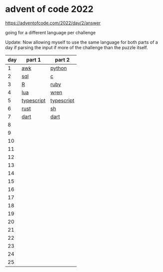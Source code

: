 # advent of code 2022

https://adventofcode.com/2022/day/2/answer

going for a different language per challenge

Update: Now allowing myself to use the same language for both parts of a day if parsing the input if more of the challenge than the puzzle itself.

| day | part 1                   | part 2                   |
| --- | ------------------------ | ------------------------ |
| 1   | [awk](./d1/pt1)          | [python](./d1/pt2)       |
| 2   | [sql](./d2/pt1)          | [c](./d2/pt2)            |
| 3   | [R](./d3/pt1)            | [ruby](./d3/pt2)         |
| 4   | [lua](./d4/pt1)          | [wren](./d4/pt2)         |
| 5   | [typescript]('./d5/pt1') | [typescript]('./d5/pt2') |
| 6   | [rust]('./d6/pt1')       | [sh]('./d6/pt2')         |
| 7   | [dart]('./d7/pt1')       | [dart]('./d7/pt1')       |
| 8   |                          |                          |
| 9   |                          |                          |
| 10  |                          |                          |
| 11  |                          |                          |
| 12  |                          |                          |
| 13  |                          |                          |
| 14  |                          |                          |
| 15  |                          |                          |
| 16  |                          |                          |
| 17  |                          |                          |
| 18  |                          |                          |
| 19  |                          |                          |
| 20  |                          |                          |
| 21  |                          |                          |
| 22  |                          |                          |
| 23  |                          |                          |
| 24  |                          |                          |
| 25  |                          |                          |
